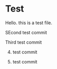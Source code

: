 # Test

Hello. this is a test file.

SEcond test commit

Third test commit

4. test commit

5. test commit
